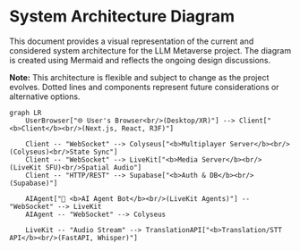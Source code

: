 # System Architecture Diagram

This document provides a visual representation of the current and considered system architecture for the LLM Metaverse project. The diagram is created using Mermaid and reflects the ongoing design discussions.

**Note:** This architecture is flexible and subject to change as the project evolves. Dotted lines and components represent future considerations or alternative options.

```mermaid
graph LR
    UserBrowser["🌐 User's Browser<br/>(Desktop/XR)"] --> Client["<b>Client</b><br/>(Next.js, React, R3F)"]

    Client -- "WebSocket" --> Colyseus["<b>Multiplayer Server</b><br/>(Colyseus)<br/>State Sync"]
    Client -- "WebSocket" --> LiveKit["<b>Media Server</b><br/>(LiveKit SFU)<br/>Spatial Audio"]
    Client -- "HTTP/REST" --> Supabase["<b>Auth & DB</b><br/>(Supabase)"]

    AIAgent["🤖 <b>AI Agent Bot</b><br/>(LiveKit Agents)"] -- "WebSocket" --> LiveKit
    AIAgent -- "WebSocket" --> Colyseus

    LiveKit -- "Audio Stream" --> TranslationAPI["<b>Translation/STT API</b><br/>(FastAPI, Whisper)"]
```
